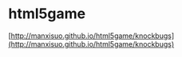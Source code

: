 html5game
=========

[http://manxisuo.github.io/html5game/knockbugs](http://manxisuo.github.io/html5game/knockbugs)
